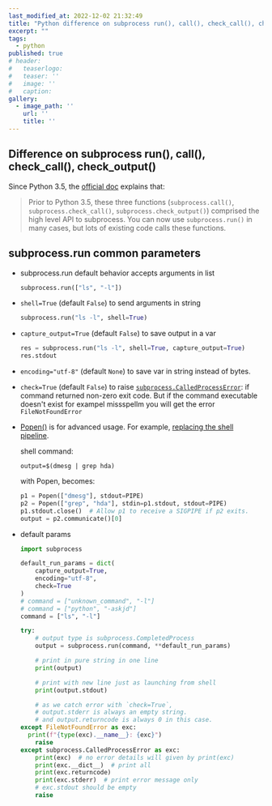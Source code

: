 ```yaml
---
last_modified_at: 2022-12-02 21:32:49
title: "Python difference on subprocess run(), call(), check_call(), check_output()"
excerpt: ""
tags:
  - python
published: true
# header:
#   teaserlogo:
#   teaser: ''
#   image: ''
#   caption:
gallery:
  - image_path: ''
    url: ''
    title: ''
---
```


## Difference on subprocess run(), call(), check_call(), check_output()

Since Python 3.5, the [official doc](https://docs.python.org/3.5/library/subprocess.html#older-high-level-api) explains that:

> Prior to Python 3.5, these three functions (`subprocess.call()`, `subprocess.check_call()`, `subprocess.check_output()`) comprised the high level API to subprocess. You can now use `subprocess.run()` in many cases, but lots of existing code calls these functions.

## subprocess.run common parameters

* subprocess.run default behavior accepts arguments in list

  ```python
  subprocess.run(["ls", "-l"])
  ```

* `shell=True` (default `False`) to send arguments in string

  ```python
  subprocess.run("ls -l", shell=True)
  ```

* `capture_output=True` (default `False`) to save output in a var

  ```python
  res = subprocess.run("ls -l", shell=True, capture_output=True)
  res.stdout
  ```

* `encoding="utf-8"` (default `None`) to save var in string instead of bytes.

* `check=True` (default `False`) to raise [`subprocess.CalledProcessError`](https://docs.python.org/3/library/subprocess.html#subprocess.CalledProcessError): if command returned non-zero exit code. But if the command executable doesn't exist for exampel missspellm you will get the error `FileNotFoundError`

* [Popen()](https://docs.python.org/3/library/subprocess.html#using-the-subprocess-module) is for advanced usage. For example, [replacing the shell pipeline](https://docs.python.org/3/library/subprocess.html#replacing-shell-pipeline).

  shell command:

  ```shell
  output=$(dmesg | grep hda)
  ```

  with Popen, becomes:

  ```python
  p1 = Popen(["dmesg"], stdout=PIPE)
  p2 = Popen(["grep", "hda"], stdin=p1.stdout, stdout=PIPE)
  p1.stdout.close()  # Allow p1 to receive a SIGPIPE if p2 exits.
  output = p2.communicate()[0]
  ```

* default params

  ```python
  import subprocess

  default_run_params = dict(
      capture_output=True,
      encoding="utf-8",
      check=True
  )
  # command = ["unknown_command", "-l"]
  # command = ["python", "-askjd"]
  command = ["ls", "-l"]

  try:
      # output type is subprocess.CompletedProcess
      output = subprocess.run(command, **default_run_params)

      # print in pure string in one line
      print(output)

      # print with new line just as launching from shell
      print(output.stdout)

      # as we catch error with `check=True`,
      # output.stderr is always an empty string.
      # and output.returncode is always 0 in this case.
  except FileNotFoundError as exc:
    print(f"{type(exc).__name__}: {exc}")
      raise
  except subprocess.CalledProcessError as exc:
      print(exc)  # no error details will given by print(exc)
      print(exc.__dict__)  # print all
      print(exc.returncode)
      print(exc.stderr)  # print error message only
      # exc.stdout should be empty
      raise
  ```
